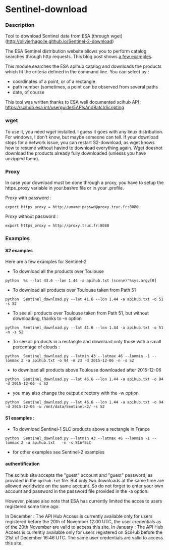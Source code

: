 # Sentinel-download
### Description
Tool to download Sentinel data from ESA (through wget)
(http://olivierhagolle.github.io/Sentinel-2-download)

The ESA Sentinel distribution website allows you to perform catalog searches through http requests. This blog post shows [a few examples](http://www.cesbio.ups-tlse.fr/multitemp/?p=6419). 

This module searches the ESA apihub catalog and downloads the products which fit the criteria defined in the command line.
You can select by :
- coordinates of a point, or of a rectangle
- path number (sometimes, a point can be observed from several paths
- date, of course

This tool was written thanks to ESA well documented scihub API : https://scihub.esa.int/userguide/5APIsAndBatchScripting

### wget
To use it, you need *wget* installed. I guess it goes with any linux distribution. For windows, I don't know, but maybe someone can tell.
If your download stops for a network issue, you can restart S2-download, as wget knows how to resume without havind to download everything again. Wget doesnot download the products already fully downloaded (unlesss you have unzipped them).

### Proxy
In case your download must be done through a proxy, you have to setup the https_proxy variable in your.bashrc file or in your .profile.

Proxy with password :

`export https_proxy = http://uname:passwd@proxy.truc.fr:8080`

Proxy without password :

`export https_proxy = http://proxy.truc.fr:8080`

### Examples
#### S2 examples
Here are a few examples for Sentinel-2
- To download all the products over Toulouse

`python  %s --lat 43.6 --lon 1.44 -a apihub.txt (scene)"%sys.argv[0]`

- To download all products over Toulouse taken from Path 51

`python  Sentinel_download.py --lat 41.6 --lon 1.44 -a apihub.txt -o 51 -s S2`

- To see all products over Toulouse taken from Path 51, but without downloading, thanks to -n option

`python  Sentinel_download.py --lat 41.6 --lon 1.44 -a apihub.txt -o 51 -n -s S2`

- To see all products in a rectangle and download only those with a small percentage of clouds :

`python  Sentinel_download.py --latmin 43 --latmax 46 --lonmin -1 --lonmax 2 -a apihub.txt -o 94 -m 23 -d 2015-12-06 -n -s S2`

- to download all products above Toulouse downloaded after 2015-12-06

`python  Sentinel_download.py --lat 46.6 --lon 1.44 -a apihub.txt -o 94 -d 2015-12-06 -s S2`

- you may also change the output directory with the -w option

`python  Sentinel_download.py --lat 46.6 --lon 1.44 -a apihub.txt -o 94 -d 2015-12-06 -w /mnt/data/Sentinel-2/ -s S2`

#### S1 examples :
- To download Sentinel-1 SLC products above a rectangle in France 


`python  Sentinel_download.py --latmin 43 --latmax 46 --lonmin -1 --lonmax 2 -a apihub.txt   -n -s S1A*SLC`

- for other examples see Sentinel-2 examples

#### authentification
The scihub site accepts the "guest" account and "guest" password, as provided in the `apihub.txt` file. But only two downloads at the same time are allowed worldwide on the same account. So do not forget to enter your own account and password in the password file provided in the -a option.


However, please also note that ESA has currently limited the acces to users registered some time ago.

In December :
        The API Hub Access is currently available only for users registered before the 20th of November 12:00 UTC, the user credentials as of the 20th November are valid to access this site.
In January :
        The API Hub Access is currently available only for users registered on SciHub before the 21st of December 16:46 UTC. The same user credentials are valid to access this site.


